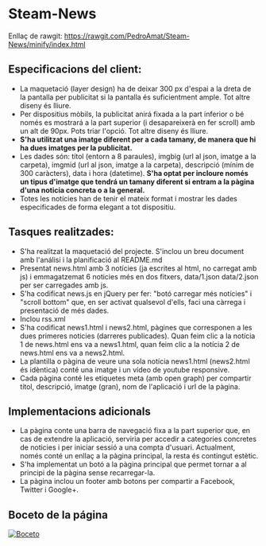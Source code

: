 # Steam-News
Enllaç de rawgit: https://rawgit.com/PedroAmat/Steam-News/minify/index.html
## Especificacions del client:

* La maquetació (layer design) ha de deixar 300 px d'espai a la dreta de la pantalla per publicitat si la pantalla és suficientment ample. Tot altre diseny és lliure.
* Per dispositius mòbils, la publicitat anirá fixada a la part inferior o bé només es mostrará a la part superior (i desapareixerà en fer scroll) amb un alt de 90px. Pots triar l'opció. Tot altre diseny és lliure.
* **S'ha utilitzat una imatge diferent per a cada tamany, de manera que hi ha dues imatges per la publicitat.**
* Les dades són: títol (entorn a 8 paraules), imgbig (url al json, imatge a la carpeta), imgmid (url al json, imatge a la carpeta), descripció (mínim de 300 caràcters), data i hora (datetime). **S'ha optat per incloure només un tipus d'imatge que tendrá un tamany diferent si entram a la pàgina d'una noticia concreta o a la general.**
* Totes les notícies han de tenir el mateix format i mostrar les dades especificades de forma elegant a tot dispositiu.
## Tasques realitzades:

* S'ha realitzat la maquetació del projecte. S'inclou un breu document amb l'análisi i la planificació al README.md
* Presentat news.html amb 3 notícies (ja escrites al html, no carregat amb js) i emmagatzemat 6 noticies més en dos fitxers, data/1.json data/2.json per ser carregades amb js.
* S'ha codificat news.js en jQuery per fer: "botó carregar més notícies" i "scroll bottom" que, en ser activat qualsevol d'ells, faci una càrrega i presentació de més dades.
* Inclou rss.xml
* S'ha codificat news1.html i news2.html, pàgines que corresponen a les dues primeres noticies (darreres publicades). Quan feim clic a la notícia 1 de news.html ens va a news1.html, quan feim clic a la notícia 2 de news.html ens va a news2.html.
* La plantilla o pàgina de veure una sola notícia news1.html (news2.html és idèntica) conté una imatge i un vídeo de youtube responsive. 
* Cada pàgina conté les etiquetes meta (amb open graph) per compartir títol, descripció, imatge (gran), nom de l'aplicació i url de la pàgina.
## Implementacions adicionals

* La pàgina conte una barra de navegació fixa a la part superior que, en cas de extendre la aplicació, serviria per accedir a categories concretes de noticies i per iniciar sessió a una compta d'usuari. Actualment, només conté un enllaç a la pàgina principal, la resta és contingut estètic.
* S'ha implementat un botó a la pàgina principal que permet tornar a al principi de la pàgina sense recarregar-la.
* La pàgina inclou un footer amb botons per compartir a Facebook, Twitter i Google+.

## Boceto de la página
<a href="https://raw.githubusercontent.com/PedroAmat/Steam-News/minify/Boceto.jpg" target="_blank"><img src="https://raw.githubusercontent.com/PedroAmat/Steam-News/minify/Boceto.jpg" border="0" alt="Boceto"></a>
